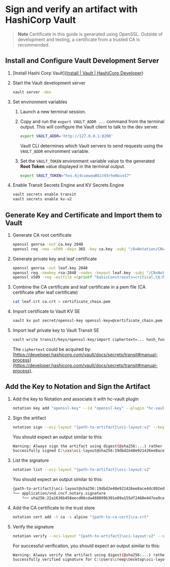# Sign and verify an artifact with HashiCorp Vault


>**Note** Certificate in this guide is generated using OpenSSL. Outside of development and testing, a certificate from a trusted CA is recommended.

## Install and Configure Vault Development Server

1. [Install Hashi Corp Vault]([Install | Vault | HashiCorp Developer](https://developer.hashicorp.com/vault/downloads))

2. Start the Vault development server
   ```bash
   vault server -dev
   ```

3. Set environment variables

   1. Launch a new terminal session.

   2. Copy and run the `export VAULT_ADDR ...` command from the terminal output. This will configure the Vault client to talk to the dev server.
      ```bash
      export VAULT_ADDR='http://127.0.0.1:8200'
      ```

      Vault CLI determines which Vault servers to send requests using the `VAULT_ADDR` environment variable.

   3. Set the `VAULT_TOKEN` environment variable value to the generated **Root Token** value displayed in the terminal output.
      ```bash
      export VAULT_TOKEN="hvs.6j4cuewowBGit65rheNoceI7"
      ```

4. Enable Transit Secrets Engine and KV Secrets Engine
   ```bash
   vault secrets enable transit
   vault secrets enable kv-v2
   ```

## Generate Key and Certificate and Import them to Vault

1. Generate CA root certificate
   ```bash
   openssl genrsa -out ca.key 2048
   openssl req -new -x509 -days 365 -key ca.key -subj "/O=Notation/CN=Notation Root CA" -out ca.crt -addext "keyUsage=critical,keyCertSign"
   ```

2. Generate private key and leaf certificate
   ```bash
   openssl genrsa -out leaf.key 2048
   openssl req -newkey rsa:2048 -nodes -keyout leaf.key -subj "/CN=Notation.leaf" -out leaf.csr
   openssl x509 -req -extfile <(printf "basicConstraints=critical,CA:FALSE\nkeyUsage=critical,digitalSignature") -days 365 -in leaf.csr -CA ca.crt -CAkey ca.key -CAcreateserial -out leaf.crt
   ```

3. Combine the CA certificate and leaf certificate in a pem file (CA certificate after leaf certificate)
   ```bash
   cat leaf.crt ca.crt > certificate_chain.pem
   ```

4. Import certificate to Vault KV SE
   ```bash
   vault kv put secret/openssl-key openssl-key=@certificate_chain.pem
   ```

5. Import leaf private key to Vault Transit SE
   ```bash
   vault write transit/keys/openssl-key/import ciphertext=... hash_function=SHA256 type=rsa-2048
   ```

   The `ciphertext` could be acquired by: [https://developer.hashicorp.com/vault/docs/secrets/transit#manual-process](https://developer.hashicorp.com/vault/docs/secrets/transit#manual-process).

## Add the Key to Notation and Sign the Artifact

1. Add the key to Notation and associate it with hc-vault plugin
   ```bash
   notation key add "openssl-key" --id "openssl-key" --plugin "hc-vault"
   ```

2. Sign the artifact
   ```bash
   notation sign --oci-layout "{path-to-artifact}\oci-layout:v2" --key openssl-key
   ```

   You should expect an output similar to this:

   ```bash
   Warning: Always sign the artifact using digest(@sha256:...) rather than a tag(:v2) because tags are mutable and a tag reference can point to a different artifact than the one signed.
   Successfully signed C:\xxx\oci-layout@sha256:19dbd2e48e921426ee8ace4dc892edfb2ecdc1d1a72d5416c83670c30acecef0
   ```

3. List the signature

    ```bash
    notation list --oci-layout "{path-to-artifact}\oci-layout:v2"
    ```

	You should expect an output similar to this:

    ```bash
    {path-to-artifact}\oci-layout@sha256:19dbd2e48e921426ee8ace4dc892edfb2ecdc1d1a72d5416c83670c30acecef0
    └── application/vnd.cncf.notary.signature
        └── sha256:22a1636b458eecd06cda488099b301e89a155df2460e447ea9ce6d4fcc6d59da
    ```

4. Add the CA certificate to the trust store

   ```bash
   notation cert add -t ca -s alpine "{path-to-ca-cert}\ca.crt"
   ```

5. Verify the signature
   ```bash
   notation verify --oci-layout "{path-to-artifact}\oci-layout:v2" --scope local/oci-layout2 
   ```

   For successful verification, you should expect an output similar to this:

   ```bash
   Warning: Always verify the artifact using digest(@sha256:...) rather than a tag(:v2) because resolved digest may not point to the same signed artifact, as tags are mutable.
   Successfully verified signature for C:\Users\creep\Desktop\oci-layout@sha256:19dbd2e48e921426ee8ace4dc892edfb2ecdc1d1a72d5416c83670c30acecef0
   ```

   